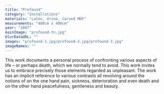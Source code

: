 ```yaml
---
title: "Profound"
category: "Installations"
materials: "Latex, Urine, Carved MDF"
measurements: "400cm x 400cm"
year: "2007"
mainImage: "profound-tn.jpg"
blurDataURL: ""
images: "profound-1.jpg/profound-2.jpg/profound-3.jpg"
imageNames: ""
---
```


This work documents a personal process of confronting various aspects of life – or perhaps death, which we normally tend to avoid. This work invites us to embrace precisely those elements regarded as unpleasant. The work has an implicit reference to various contrasts all revolving around the notions of on the one hand pain, sickness, deterioration and even death and on the other hand peacefulness, gentleness and beauty.
